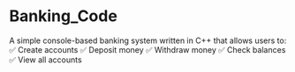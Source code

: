 # Banking_Code
A simple console-based banking system written in C++ that allows users to: ✅ Create accounts ✅ Deposit money ✅ Withdraw money ✅ Check balances ✅ View all accounts

